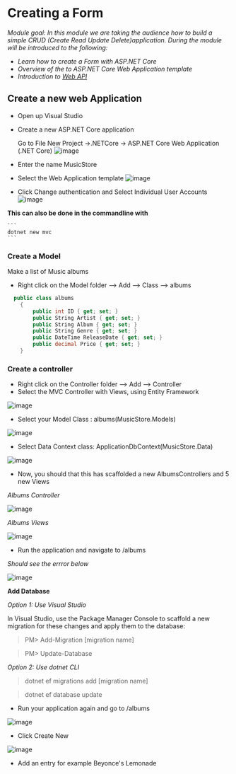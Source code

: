 # Creating a Form 

*Module goal: In this module we are taking the audience how to build a simple CRUD (Create Read Update Delete)application. During  the module will be introduced to the following:*
- *Learn how to create a Form with ASP.NET Core*
- *Overview of the to ASP.NET Core Web Application template*
- *Introduction to [Web API](https://docs.asp.net/en/latest/tutorials/first-web-api.html)*

## Create a new web Application
- Open up Visual Studio
- Create a new ASP.NET Core application 

    Go to File New Project ->.NETCore -> ASP.NET Core Web Application (.NET Core)
    ![image](https://cloud.githubusercontent.com/assets/2546640/23097413/12b3d5de-f601-11e6-83e7-548dddd63159.png)
   
- Enter the name MusicStore
- Select the Web Application template
![image](https://cloud.githubusercontent.com/assets/2546640/23229530/a1022f06-f90e-11e6-8a57-5e6861c53d8a.PNG)
- Click Change authentication and Select Individual User Accounts
![image](https://cloud.githubusercontent.com/assets/2546640/23229622/f24133a8-f90e-11e6-8fae-a1652cab2478.PNG)


**This can also be done in the commandline with**
  
    ```
    dotnet new mvc
    ```
### Create a Model 
Make a list of Music albums
- Right click on the Model folder --> Add --> Class --> albums
```C#
  public class albums
    {
        public int ID { get; set; }
        public String Artist { get; set; }
        public String Album { get; set; }
        public String Genre { get; set; }
        public DateTime ReleaseDate { get; set; }
        public decimal Price { get; set; }
    }
```
### Create a controller 
- Right click on the Controller folder --> Add --> Controller 
- Select the MVC Controller with Views, using Entity Framework 

![image](https://cloud.githubusercontent.com/assets/2546640/23244833/09e91150-f956-11e6-9c4b-ddca1961fe65.PNG)

- Select your Model Class : albums(MusicStore.Models)

![image](https://cloud.githubusercontent.com/assets/2546640/23244907/80064204-f956-11e6-8b25-1b84e6227c98.PNG)

- Select Data Context class: ApplicationDbContext(MusicStore.Data)

![image](https://cloud.githubusercontent.com/assets/2546640/23244967/ea4259a0-f956-11e6-83f2-5457b0cd248a.PNG)

- Now, you should that this has scaffolded a new AlbumsControllers and 5 new Views

*Albums Controller*

![image](https://cloud.githubusercontent.com/assets/2546640/23245055/b878ec6c-f957-11e6-889a-372ea2e4bdf3.PNG)

*Albums Views*

![image](https://cloud.githubusercontent.com/assets/2546640/23245066/bff368c8-f957-11e6-97d7-c5fead3e9b78.PNG)

- Run the application and navigate to /albums

*Should see the errror below*

![image](https://cloud.githubusercontent.com/assets/2546640/23279240/72048792-f9e2-11e6-89de-0e02b16e1a78.PNG)

**Add Database**

*Option 1: Use Visual Studio*

In Visual Studio, use the Package Manager Console to scaffold a new migration for these changes and apply them to the database:

>PM> Add-Migration [migration name]

>PM> Update-Database 

*Option 2: Use dotnet CLI*
> dotnet ef migrations add [migration name] 

> dotnet ef database update 

- Run your application again and go to /albums

![image](https://cloud.githubusercontent.com/assets/2546640/23284042/4e6c78de-f9f7-11e6-97ed-67e2fc0b6431.PNG)

 - Click Create New 

 ![image](https://cloud.githubusercontent.com/assets/2546640/23285222/d7667f26-f9fd-11e6-878d-84278f40ecca.PNG)

- Add an entry for example Beyonce's Lemonade
